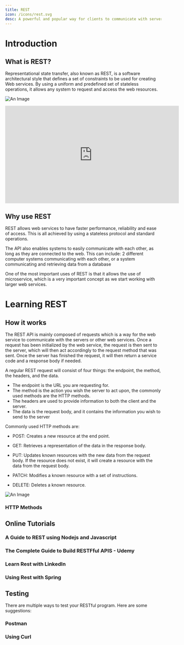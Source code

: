 ```yaml
---
title: REST
icon: /icons/rest.svg
desc: A powerful and popular way for clients to communicate with servers!
---
```


# Introduction

## What is REST?

Representational state transfer, also known as REST, is a software architectural style that defines a set of constraints to be used for creating Web services. By using a uniform and predefined set of stateless operations, it allows any system to request and access the web resources.

![An Image](https://www.astera.com/wp-content/uploads/2020/01/rest.png)

<iframe width="560" height="315" src="https://www.youtube.com/embed/Q-BpqyOT3a8" frameborder="0" allow="accelerometer; autoplay; encrypted-media; gyroscope; picture-in-picture" allowfullscreen></iframe>

## Why use REST

REST allows web services to have faster performance, reliability and ease of access. This is all achieved by using a stateless protocol and standard operations.

The API also enables systems to easily communicate with each other, as long as they are connected to the web. This can include: 2 different computer systems communicating with each other, or a system communicating and retrieving data from a database

One of the most important uses of REST is that it allows the use of microservice, which is a very important concept as we start working with larger web services.

# Learning REST

## How it works

The REST API is mainly composed of requests which is a way for the web service to communicate with the servers or other web services. Once a request has been initialized by the web service, the request is then sent to the server, which will then act accordingly to the request method that was sent. Once the server has finished the request, it will then return a service code and a response body if needed.

A regular REST request will consist of four things: the endpoint, the method, the headers, and the data.
- The endpoint is the URL you are requesting for.
- The method is the action you wish the server to act upon, the commonly used methods are the HTTP methods.
-  The headers are used to provide information to both the client and the server.
- The data is the request body,  and it contains the information you wish to send to the server

Commonly used HTTP methods are:
- POST: Creates a new resource at the end point.

- GET: Retrieves a representation of the data in the response body.

- PUT: Updates known resources with the new data from the request body. If the resource does not exist, it will create a resource with the data from the request body.

- PATCH: Modifies a known resource with a set of instructions.

- DELETE: Deletes a known resource.

![An Image](https://miro.medium.com/max/2800/0*WQZTR7gIwhiIIbnh.png)

### HTTP Methods

<grid-1-x-2 :reversed="true" img-Src="https://upload.wikimedia.org/wikipedia/commons/thumb/5/5b/HTTP_logo.svg/1200px-HTTP_logo.svg.png" link="https://www.restapitutorial.com/lessons/httpmethods.html" button="Check it out!" desc="A further in-depth explanation of the individual HTTP Methods"></grid-1-x-2>


## Online Tutorials 

### A Guide to REST using Nodejs and Javascript

<grid-1-x-2 img-Src="https://peerbits-wpengine.netdna-ssl.com/wp-content/uploads/2019/10/rest-api-code-main.png" link="https://www.youtube.com/watch?v=pKd0Rpw7O48" button="Check it out!" desc="Learn to imeplement the REST API with NodeJS and Javascript"></grid-1-x-2>

### The Complete Guide to Build RESTFful APIS - Udemy

<grid-1-x-2 :reversed="true" img-Src="https://adrianmejia.com/images/RESTfulAPIs_NodeJS__mongodb_large.png" link="https://www.udemy.com/course/nodejs-master-class/" button="Check it out!" desc="Follow a complete guide offered by Udemy to build a RESTful API using NodeJS"></grid-1-x-2>

### Learn Rest with LinkedIn

<grid-1-x-2 img-Src="https://cdn.lynda.com/course/651230/651230-637199637396278584-16x9.jpg" link="https://www.linkedin.com/learning/topics/apis" button="Check it out!" desc="Learn how to use the REST API on LinkedIn Learning. LinkedIn Learning is accessible to all UofT students!"></grid-1-x-2>

### Using Rest with Spring

<grid-1-x-2 :reversed="true" img-Src="https://spring.io/images/OG-Spring.png" link="https://spring.io/guides/tutorials/rest/" button="Check it out!" desc="Learn to create a RESTful service with the Spring framework!"></grid-1-x-2>

## Testing 

There are multiple ways to test your RESTful program. Here are some suggestions:

### Postman
<grid-1-x-2 img-Src="https://blog.qualys.com/wp-content/uploads/2020/10/postman.jpg" link="https://www.postman.com/" button="Check it out!" desc="Postman will allow developers to freely test their APIs with an easy-to-use interface."></grid-1-x-2>

### Using Curl

<grid-1-x-2 :reversed="true" img-Src="https://daniel.haxx.se/blog/wp-content/uploads/2016/05/curl-symbol.png" link="https://idratherbewriting.com/learnapidoc/docapis_understand_curl.html" button="Check it out!" desc="CURL allows users to simply test APIs using the command line"></grid-1-x-2>
